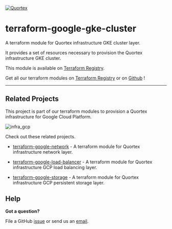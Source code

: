 [![Quortex][logo]](https://quortex.io)
# terraform-google-gke-cluster
A terraform module for Quortex infrastructure GKE cluster layer.

It provides a set of resources necessary to provision the Quortex infrastructure GKE cluster.

This module is available on [Terraform Registry][registry_tf_google_gke_cluster].

Get all our terraform modules on [Terraform Registry][registry_tf_modules] or on [Github][github_tf_modules] !


---

## Related Projects

This project is part of our terraform modules to provision a Quortex infrastructure for Google Cloud Platform.

![infra_gcp]

Check out these related projects.

- [terraform-google-network][registry_tf_google_network] - A terraform module for Quortex infrastructure network layer.

- [terraform-google-load-balancer][registry_tf_google_load_balancer] - A terraform module for Quortex infrastructure GCP load balancing layer.

- [terraform-google-storage][registry_tf_google_storage] - A terraform module for Quortex infrastructure GCP persistent storage layer.

## Help

**Got a question?**

File a GitHub [issue](https://github.com/quortex/terraform-google-gke-cluster/issues) or send us an [email][email].


  [logo]: https://storage.googleapis.com/quortex-assets/logo.webp
  [email]: mailto:info@quortex.io
  [infra_gcp]: https://storage.googleapis.com/quortex-assets/infra_gcp_001.jpg
  [registry_tf_modules]: https://registry.terraform.io/modules/quortex
  [registry_tf_google_network]: https://registry.terraform.io/modules/quortex/network/google
  [registry_tf_google_gke_cluster]: https://registry.terraform.io/modules/quortex/gke-cluster/google
  [registry_tf_google_load_balancer]: https://registry.terraform.io/modules/quortex/load-balancer/google
  [registry_tf_google_storage]: https://registry.terraform.io/modules/quortex/storage/google
  [github_tf_modules]: https://github.com/quortex?q=terraform-